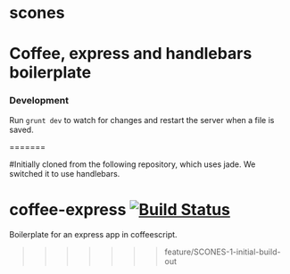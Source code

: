 # scones
Coffee, express and handlebars boilerplate
=======

### Development
Run `grunt dev` to watch for changes and restart the server when a file is saved.

=======

#Initially cloned from the following repository, which uses jade. We switched it to use handlebars.

# coffee-express [![Build Status](https://travis-ci.org/harryhope/coffee-express.svg)](https://travis-ci.org/harryhope/coffee-express)
Boilerplate for an express app in coffeescript.

>>>>>>> feature/SCONES-1-initial-build-out

